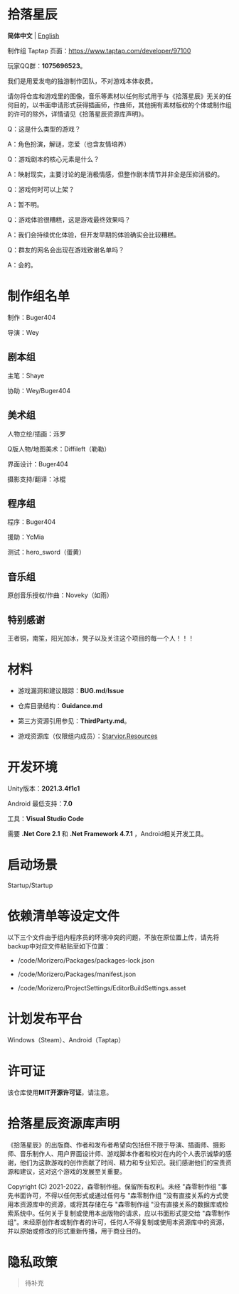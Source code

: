 # 拾落星辰

**简体中文** | [English](https://github.com/MorizeroDev/Starvior/blob/master/README_EN.md)

制作组 Taptap 页面：https://www.taptap.com/developer/97100

玩家QQ群：**1075696523**。

我们是用爱发电的独游制作团队，不对游戏本体收费。

请勿将仓库和游戏里的图像，音乐等素材以任何形式用于与《拾落星辰》无关的任何目的，以书面申请形式获得插画师，作曲师，其他拥有素材版权的个体或制作组的许可的除外，详情请见《拾落星辰资源库声明》。

Q：这是什么类型的游戏？

A：角色扮演，解谜，恋爱（也含友情培养）

Q：游戏剧本的核心元素是什么？

A：映射现实，主要讨论的是消极情感，但整作剧本情节并非全是压抑消极的。

Q：游戏何时可以上架？

A：暂不明。

Q：游戏体验很糟糕，这是游戏最终效果吗？

A：我们会持续优化体验，但开发早期的体验确实会比较糟糕。

Q：群友的网名会出现在游戏致谢名单吗？

A：会的。

# 制作组名单

制作：Buger404

导演：Wey

## 剧本组

主笔：Shaye

协助：Wey/Buger404

## 美术组

人物立绘/插画：泺罗

Q版人物/地图美术：Diffileft（勒勒）

界面设计：Buger404

摄影支持/翻译：冰棍

## 程序组

程序：Buger404

援助：YcMia

测试：hero_sword（蛋黄）

## 音乐组

原创音乐授权/作曲：Noveky（如雨）

## 特别感谢

王者铜，南笙，阳光加冰，凳子以及关注这个项目的每一个人！！！

# 材料

* 游戏漏洞和建议跟踪：**BUG.md**/**Issue**
* 仓库目录结构：**Guidance.md**

* 第三方资源引用参见：**ThirdParty.md**。
* 游戏资源库（仅限组内成员）：[Starvior.Resources](https://github.com/Morizerodev/Starvior.Resources)

# 开发环境 

Unity版本：**2021.3.4f1c1**                   

Android 最低支持：**7.0**

工具：**Visual Studio Code**

需要 **.Net Core 2.1** 和 **.Net Framework 4.7.1** ，Android相关开发工具。

# 启动场景

Startup/Startup

# 依赖清单等设定文件

以下三个文件由于组内程序员的环境冲突的问题，不放在原位置上传，请先将backup中对应文件粘贴至如下位置：

* /code/Morizero/Packages/packages-lock.json

* /code/Morizero/Packages/manifest.json

* /code/Morizero/ProjectSettings/EditorBuildSettings.asset

# 计划发布平台

Windows（Steam）、Android（Taptap）

# 许可证

该仓库使用**MIT开源许可证**，请注意。

# 拾落星辰资源库声明

《拾落星辰》的出版商、作者和发布者希望向包括但不限于导演、插画师、摄影师、音乐制作人、用户界面设计师、游戏脚本作者和校对在内的个人表示诚挚的感谢，他们为这款游戏的创作贡献了时间、精力和专业知识。我们感谢他们的宝贵资源和建议，这对这个游戏的发展至关重要。

Copyright (C) 2021-2022，森零制作组。保留所有权利。未经 "森零制作组 "事先书面许可，不得以任何形式或通过任何与 "森零制作组 "没有直接关系的方式使用本资源库中的资源，或将其存储在与 "森零制作组 "没有直接关系的数据库或检索系统中。任何关于复制或使用本出版物的请求，应以书面形式提交给 "森零制作组"。未经原创作者或制作者的许可，任何人不得复制或使用本资源库中的资源，并以原始或修改的形式重新传播，用于商业目的。

# 隐私政策

> 待补充
